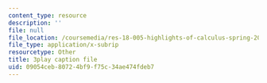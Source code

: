```yaml
---
content_type: resource
description: ''
file: null
file_location: /coursemedia/res-18-005-highlights-of-calculus-spring-2010/09054ceb80724bf9f75c34ae474fdeb7_oo1ZZlvT2LQ.srt
file_type: application/x-subrip
resourcetype: Other
title: 3play caption file
uid: 09054ceb-8072-4bf9-f75c-34ae474fdeb7
---
```

